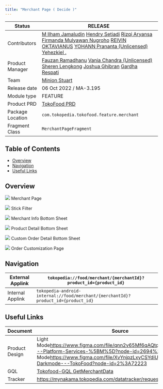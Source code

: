 ```yaml
---
title: "Merchant Page ( Decide )"
---
```







| **Status**       | <!--start status:GREEN-->RELEASE<!--end status-->                                                                                                                                                                                                                                                                                                                                                                                                                                                                                                                                                                                                                                                                                                                    |
|------------------|----------------------------------------------------------------------------------------------------------------------------------------------------------------------------------------------------------------------------------------------------------------------------------------------------------------------------------------------------------------------------------------------------------------------------------------------------------------------------------------------------------------------------------------------------------------------------------------------------------------------------------------------------------------------------------------------------------------------------------------------------------------------|
| Contributors     | [M Ilham Jamaludin](https://tokopedia.atlassian.net/wiki/people/5c87306ea329a40b8555c1ca?ref=confluence) [Hendry Setiadi](https://tokopedia.atlassian.net/wiki/people/5c94ae68999a3f2d4cae9b85?ref=confluence) [Rizqi Aryansa](https://tokopedia.atlassian.net/wiki/people/5e25ee87006fae0ca232e1ac?ref=confluence) [Firmanda Mulyawan Nugroho](https://tokopedia.atlassian.net/wiki/people/5d91c148fdfa560dcc3a040f?ref=confluence) [REIVIN OKTAVIANUS](https://tokopedia.atlassian.net/wiki/people/5dae89dab86cd40c2da5ad2f?ref=confluence) [YOHANN Prananta (Unlicensed)](https://tokopedia.atlassian.net/wiki/people/5de4eab04ae7b80d0d19f990?ref=confluence) [Yehezkiel .](https://tokopedia.atlassian.net/wiki/people/5c94aa7a7792242c8613ad14?ref=confluence) |
| Product Manager  | [Fauzan Ramadhanu](https://tokopedia.atlassian.net/wiki/people/5b6b99772f51d429dce93e93?ref=confluence) [Vania Chandra (Unlicensed)](https://tokopedia.atlassian.net/wiki/people/5c735c615b4c267532745762?ref=confluence) [Sheren Lengkong](https://tokopedia.atlassian.net/wiki/people/5de4c4a27474110e2311ebec?ref=confluence) [Joshua Ghibran](https://tokopedia.atlassian.net/wiki/people/70121:7d12fd85-be0a-4d0c-a14e-8279fe20ff69?ref=confluence) [Gardha Respati](https://tokopedia.atlassian.net/wiki/people/5bf669b40495101184444320?ref=confluence)                                                                                                                                                                                                       |
| Team             | [Minion Stuart](https://tokopedia.atlassian.net/people/team/eeba862a-bd9d-472c-b901-415b15b1a37e?ref=directory&src=peopleMenu)                                                                                                                                                                                                                                                                                                                                                                                                                                                                                                                                                                                                                                       |
| Release date     | 06 Oct 2022 / <!--start status:GREY-->MA-3.195<!--end status-->                                                                                                                                                                                                                                                                                                                                                                                                                                                                                                                                                                                                                                                                                                      |
| Module type      | <!--start status:YELLOW-->FEATURE<!--end status-->                                                                                                                                                                                                                                                                                                                                                                                                                                                                                                                                                                                                                                                                                                                   |
| Product PRD      | [TokoFood PRD](https://docs.google.com/document/d/1GnxJ1JUmOd8vCG0zpOl1K990w9ex4-YBsvf0XM_lvNU)                                                                                                                                                                                                                                                                                                                                                                                                                                                                                                                                                                                                                                                                      |
| Package Location | `com.tokopedia.tokofood.feature.merchant`                                                                                                                                                                                                                                                                                                                                                                                                                                                                                                                                                                                                                                                                                                                            |
| Fragment Class   | `MerchantPageFragment`                                                                                                                                                                                                                                                                                                                                                                                                                                                                                                                                                                                                                                                                                                                                               |

## Table of Contents

- [Overview](https://tokopedia.atlassian.net/wiki/spaces/PA/pages/1989545980/Merchant+Page+Decide#%5BhardBreak%5DOverview)
- [Navigation](https://tokopedia.atlassian.net/wiki/spaces/PA/pages/1989545980/Merchant+Page+Decide#%5BhardBreak%5DNavigation)
- [Useful Links](https://tokopedia.atlassian.net/wiki/spaces/PA/pages/1989545980/Merchant+Page+Decide#Useful-Links)

## Overview







![](res/decide/merchant_page.png) Merchant Page





![](res/decide/stick_filter.png) Stick Filter





![](res/decide/merchant_info_bottom_sheet.png) Merchant Info Bottom Sheet







![](res/decide/product_detail_bottom_sheet.png) Product Detail Bottom Sheet





![](res/decide/custom_order_detail_bottom_sheet.png) Custom Order Detail Bottom Sheet





![](res/decide/order_customization_page.png) Order Customization Page







## Navigation



| External Applink | `tokopedia://food/merchant/{merchantId}?product_id={product_id}`                  |
|------------------|-----------------------------------------------------------------------------------|
| Internal Applink | `tokopedia-android-internal://food/merchant/{merchantId}?product_id={product_id}` |

## Useful Links



| **Document**   | **Source**                                                                                                                                                                                                                       |
|----------------|----------------------------------------------------------------------------------------------------------------------------------------------------------------------------------------------------------------------------------|
| Product Design | Light Mode<https://www.figma.com/file/qnn2v65Mf6qAQtqpjlao9S/TokoFood---Platform-Services-%5BM%5D?node-id=2694%3A254137> Dark Mode<https://www.figma.com/file/XvYnjpzLxyCSYdiUZwC2Pb/UI---Darkmode---TokoFood?node-id=2%3A72223> |
| GQL            | [Tokofood-GQL GetMerchantData](/wiki/spaces/TECH/pages/1926825412/Tokofood-GQL+GetMerchantData)                                                                                                                                  |
| Tracker        | <https://mynakama.tokopedia.com/datatracker/requestdetail/view/3055>                                                                                                                                                             |




